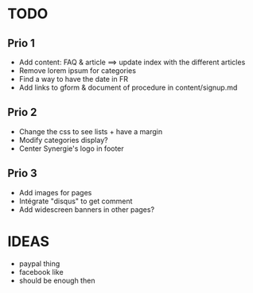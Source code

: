 # TODO

## Prio 1

- Add content: FAQ & article ==> update index with the different articles
- Remove lorem ipsum for categories
- Find a way to have the date in FR
- Add links to gform & document of procedure in content/signup.md

## Prio 2

- Change the css to see lists + have a margin
- Modify categories display?
- Center Synergie's logo in footer

## Prio 3

- Add images for pages
- Intégrate "disqus" to get comment
- Add widescreen banners in other pages?


# IDEAS

- paypal thing
- facebook like
- should be enough then
